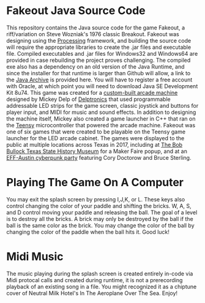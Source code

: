 # Fakeout Java Source Code
This repository contains the Java source code for the game Fakeout, a riff/variation on Steve Wozniak's 1976 classic Breakout. Fakeout was designing using the [Processing](https://processing.org/) framework, and building the source code will require the appropriate libraries to create the .jar files and executable file. Compiled executables and .jar files for Windows32 and Windows64 are provided in case rebuilding the project proves challenging. The compiled exe also has a dependency on an old version of the Java Runtime, and since the installer for that runtime is larger than Github will allow, a link to the [Java Archive](https://www.oracle.com/java/technologies/javase/javase8-archive-downloads.html) is provided here. You will have to register a free account with Oracle, at which point you will need to download Java SE Development Kit 8u74. This game was created for a [custom-built arcade machine](https://mickeydelp.com/blog/led-matrix) designed by Mickey Delp of [Delptronics](https://delptronics.com/) that used programmable addressable LED strips for the game screen, classic joystick and buttons for player input, and MIDI for music and sound effects. In addition to designing the machine itself, Mickey also created a game launcher in C++ that ran on the [Teensy](https://www.pjrc.com/teensy/) microcontroller that powered the arcade machine. Fakeout was one of six games that were created to be playable on the Teensy game launcher for the LED arcade cabinet. The games were displayed to the public at multiple locations across Texas in 2017, including at [The Bob Bullock Texas State History Museum](https://www.thestoryoftexas.com/visit/calendar/pop-up-exhibit-maker-faire-20171228) for a Maker Faire popup, and at an [EFF-Austin cyberpunk party](https://effaustin.org/march-11th-eff-austin-presents-cyberpunk-2017-rushing-to-meet-our-real-imagined-future/) featuring Cory Doctorow and Bruce Sterling.

# Playing The Game On A Computer
You may exit the splash screen by pressing I,J,K, or L. These keys also control changing the color of your paddle and shifting the bricks. W, A, S, and D control moving your paddle and releasing the ball. The goal of a level is to destroy all the bricks. A brick may only be destroyed by the ball if the ball is the same color as the brick. You may change the color of the ball by changing the color of the paddle when the ball hits it. Good luck!

# Midi Music
The music playing during the splash screen is created entirely in-code via Midi protocal calls and created during runtime, it is not a prerecording playback of an existing song in a file. You might recognized it as a chiptune cover of Neutral Milk Hotel's In The Aeroplane Over The Sea. Enjoy!
